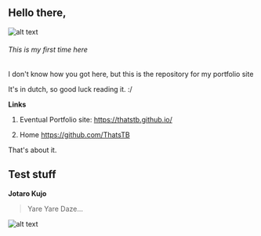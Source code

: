 ## Hello there,
![alt text](https://i.giphy.com/media/Nx0rz3jtxtEre/giphy.webp) 

###### *This is my first time here*

I don't know how you got here, 
but this is the repository for my portfolio site

It's in dutch, so good luck reading it. :/



**Links**

1. Eventual Portfolio site: https://thatstb.github.io/

1. Home <https://github.com/ThatsTB>

That's about it.


## Test stuff

**Jotaro Kujo**
> Yare Yare Daze...

![alt text](https://vignette.wikia.nocookie.net/jjba/images/3/31/Jotaro4Manga.png/revision/latest/scale-to-width-down/270?cb=20170226053822)
